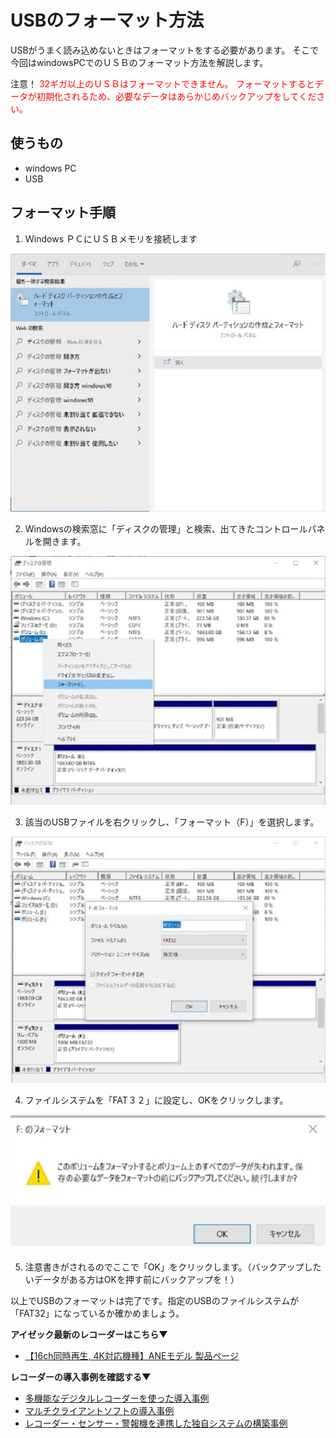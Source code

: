 # USBのフォーマット方法
USBがうまく読み込めないときはフォーマットをする必要があります。
そこで今回はwindowsPCでのＵＳＢのフォーマット方法を解説します。

注意！
<span style="color: red; ">32ギガ以上のＵＳＢはフォーマットできません。
フォーマットするとデータが初期化されるため、必要なデータはあらかじめバックアップをしてください。</span>

## 使うもの
- windows PC
- USB

## フォーマット手順
1. Ｗindows ＰＣにＵＳＢメモリを接続します

![](./images/backup-usb2/001.jpg)



2. Windowsの検索窓に「ディスクの管理」と検索、出てきたコントロールパネルを開きます。

![](./images/backup-usb2/002.jpg)

3. 該当のUSBファイルを右クリックし、「フォーマット（F）」を選択します。

![](./images/backup-usb2/003.jpg)


4. ファイルシステムを「FAT３２」に設定し、OKをクリックします。

![](./images/backup-usb2/004.jpg)


5. 注意書きがされるのでここで「OK」をクリックします。（バックアップしたいデータがある方はOKを押す前にバックアップを！）

以上でUSBのフォーマットは完了です。指定のUSBのファイルシステムが「FAT32」になっているか確かめましょう。


**アイゼック最新のレコーダーはこちら▼**
- [【16ch同時再生, 4K対応機種】ANEモデル 製品ページ](https://isecj.jp/recorder/recorder-ane)

**レコーダーの導入事例を確認する▼**
- [多機能なデジタルレコーダーを使った導入事例](https://isecj.jp/case/security-enhancement)
- [マルチクライアントソフトの導入事例](https://isecj.jp/case/netcafe-camera)
- [レコーダー・センサー・警報機を連携した独自システムの構築事例](https://isecj.jp/case/system-design)
